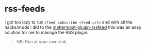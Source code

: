# rss-feeds

I got too lazy to run `/feed subscribe <feed url>` and with all the hacks/mods I did to the [mattermost-plugin-rssfeed](https://github.com/frezbo/mattermost-plugin-rssfeed/) this was an easy solution for me to manage the RSS plugin.

> NB: Run at your own risk.
